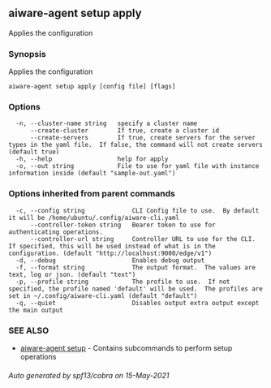 ## aiware-agent setup apply

Applies the configuration

### Synopsis

Applies the configuration

```
aiware-agent setup apply [config file] [flags]
```

### Options

```
  -n, --cluster-name string   specify a cluster name
      --create-cluster        If true, create a cluster id
      --create-servers        If true, create servers for the server types in the yaml file.  If false, the command will not create servers (default true)
  -h, --help                  help for apply
  -o, --out string            File to use for yaml file with instance information inside (default "sample-out.yaml")
```

### Options inherited from parent commands

```
  -c, --config string             CLI Config file to use.  By default it will be /home/ubuntu/.config/aiware-cli.yaml
      --controller-token string   Bearer token to use for authenticating operations.
      --controller-url string     Controller URL to use for the CLI.  If specified, this will be used instead of what is in the configuration. (default "http://localhost:9000/edge/v1")
  -d, --debug                     Enables debug output
  -f, --format string             The output format.  The values are text, log or json. (default "text")
  -p, --profile string            The profile to use.  If not specified, the profile named 'default' will be used.  The profiles are set in ~/.config/aiware-cli.yaml (default "default")
  -q, --quiet                     Disables output extra output except the main output
```

### SEE ALSO

* [aiware-agent setup](/cli/aiware-agent_setup.md)	 - Contains subcommands to perform setup operations

###### Auto generated by spf13/cobra on 15-May-2021
